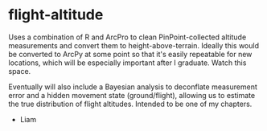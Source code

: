 # flight-altitude
Uses a combination of R and ArcPro to clean PinPoint-collected altitude measurements and convert them to height-above-terrain. Ideally this would be converted to ArcPy at some point so that it's easily repeatable for new locations, which will be especially important after I graduate. Watch this space.

Eventually will also include a Bayesian analysis to deconflate measurement error and a hidden movement state (ground/flight), allowing us to estimate the true distribution of flight altitudes. Intended to be one of my chapters.

- Liam
